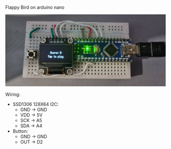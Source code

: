 Flappy Bird on arduino nano

![Img](.github/img1.jpeg)

Wiring:
- SSD1306 128X64 I2C:
  - GND -> GND
  - VDD -> 5V
  - SCK -> A5
  - SDA -> A4
- Button:
  - GND -> GND
  - OUT -> D2
